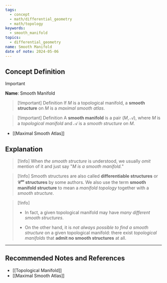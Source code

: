 ```yaml
---
tags:
  - concept
  - math/differential_geometry
  - math/topology
keywords:
  - smooth_manifold
topics:
  - differential_geometry
name: Smooth Manifold
date of note: 2024-05-06
---
```


## Concept Definition

>[!important]
>**Name**: Smooth Manifold

>[!important] Definition
>If $M$ is a topological manifold, a **smooth structure** on $M$ is a *maximal smooth atlas*. 

>[!important] Definition
>A **smooth manifold** is a pair $(M, \mathcal{A})$, where $M$ is a *topological manifold* and $\mathcal{A}$ is a *smooth structure* on $M$.

- [[Maximal Smooth Atlas]]

## Explanation


>[!info]
>When *the smooth structure* is understood, we usually *omit* mention of it and just say "*$M$ is a smooth manifold.*" 

>[!info]
>Smooth structures are also called **differentiable structures** or **$\mathcal{C}^{\infty}$ structures** by some authors. We also use the term **smooth manifold structure** to mean a *manifold topology* together with a *smooth structure*.


>[!info]
>- In fact, a given topological manifold may have *many different smooth structures*. 
>
>- On the other hand, it is *not always possible to find a smooth structure* on a given topological manifold: there exist *topological manifolds* that **admit no smooth structures** at all.




-----------
##  Recommended Notes and References

- [[Topological Manifold]]
- [[Maximal Smooth Atlas]]

